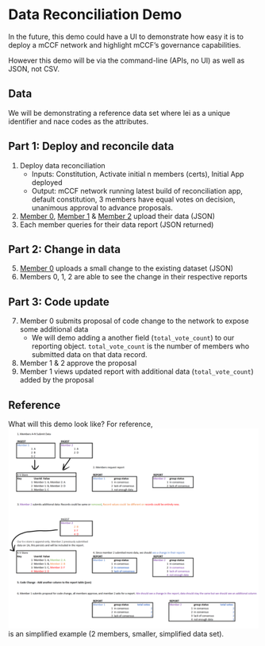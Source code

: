 # Data Reconciliation Demo

In the future, this demo could have a UI to demonstrate how easy it is to deploy a mCCF network and highlight mCCF’s governance capabilities.

However this demo will be via the command-line (APIs, no UI) as well as JSON, not CSV.

## Data

We will be demonstrating a reference data set where lei as a unique identifier and nace codes as the attributes.

## Part 1: Deploy and reconcile data

1. Deploy data reconciliation
   - Inputs: Constitution, Activate initial n members (certs), Initial App​ deployed
   - Output: mCCF network running latest build of reconciliation app, default constitution, 3 members have equal votes on decision, unanimous approval to advance proposals.
2. [Member 0](../test/data-samples/member0_demo_pt1.json), [Member 1](../test/data-samples/member1_demo.json) & [Member 2](../test/data-samples/member2_demo.json) upload their data (JSON)
3. Each member queries for their data report (JSON returned)

## Part 2: Change in data

5. [Member 0](../test/data-samples/member0_demo_pt2.json) uploads a small change to the existing dataset (JSON)
6. Members 0, 1, 2 are able to see the change in their respective reports

## Part 3: Code update

7. Member 0 submits proposal of code change to the network​ to expose some additional data
   - We will demo adding a another field (`total_vote_count`) to our reporting object. `total_vote_count` is the number of members who submitted data on that data record.
8. Member 1 & 2 approve the proposal​
9. Member 1 views updated report with additional data (`total_vote_count`) added by the proposal

## Reference

What will this demo look like? For reference, ![here](./images/data_recon_sample.png) is an simplified example (2 members, smaller, simplified data set).
